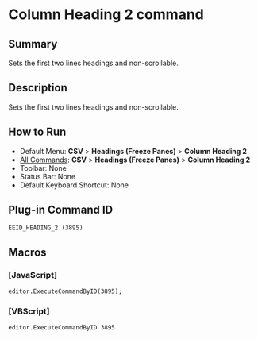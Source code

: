 # Column Heading 2 command

## Summary

Sets the first two lines headings and non-scrollable.

## Description

Sets the first two lines headings and non-scrollable.

## How to Run

- Default Menu: **CSV** \> **Headings (Freeze Panes)** \> **Column Heading 2**
- [All Commands](../tools/all_commands): **CSV** \> **Headings (Freeze Panes)** \> **Column Heading 2**
- Toolbar: None
- Status Bar: None
- Default Keyboard Shortcut: None

## Plug-in Command ID

```
EEID_HEADING_2 (3895)```

## Macros

### \[JavaScript\]

```
editor.ExecuteCommandByID(3895);
```

### \[VBScript\]

```
editor.ExecuteCommandByID 3895
```
